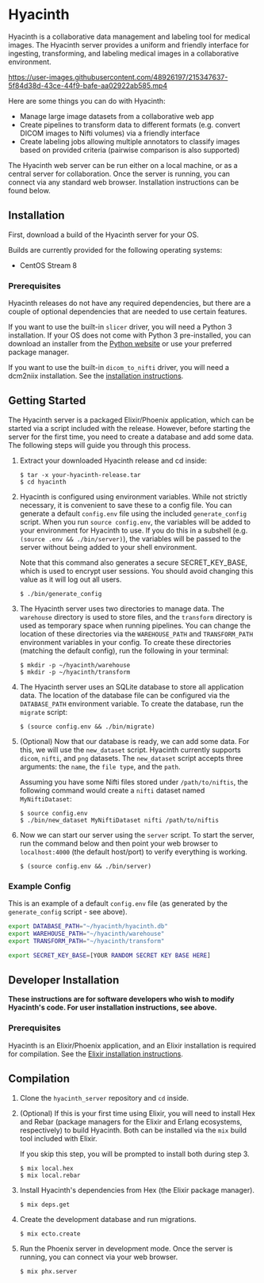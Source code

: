 # Hyacinth

Hyacinth is a collaborative data management and labeling tool for medical images.
The Hyacinth server provides a uniform and friendly interface for ingesting, transforming,
and labeling medical images in a collaborative environment.

https://user-images.githubusercontent.com/48926197/215347637-5f84d38d-43ce-44f9-bafe-aa02922ab585.mp4

Here are some things you can do with Hyacinth:

* Manage large image datasets from a collaborative web app
* Create pipelines to transform data to different formats (e.g. convert DICOM images to Nifti volumes) via a friendly interface
* Create labeling jobs allowing multiple annotators to classify images based on provided criteria (pairwise comparison is also supported)

The Hyacinth web server can be run either on a local machine, or as a central
server for collaboration. Once the server is running, you can connect via any standard web
browser. Installation instructions can be found below.

## Installation

First, download a build of the Hyacinth server for your OS.

Builds are currently provided for the following operating systems:

* CentOS Stream 8

### Prerequisites

Hyacinth releases do not have any required dependencies, but there
are a couple of optional dependencies that are needed to use certain features.

If you want to use the built-in `slicer` driver, you will need a Python 3 installation.
If your OS does not come with Python 3 pre-installed, you can download an installer
from the [Python website](https://www.python.org/downloads/) or use your preferred package manager.

If you want to use the built-in `dicom_to_nifti` driver, you will need a dcm2niix installation.
See the [installation instructions](https://github.com/rordenlab/dcm2niix#install).

## Getting Started

The Hyacinth server is a packaged Elixir/Phoenix application, which can be started
via a script included with the release. However, before starting the server for the
first time, you need to create a database and add some data. The following steps will guide
you through this process.

1. Extract your downloaded Hyacinth release and cd inside:

    ```console
    $ tar -x your-hyacinth-release.tar
    $ cd hyacinth
    ```

2. Hyacinth is configured using environment variables. While not strictly necessary,
it is convenient to save these to a config file. You can generate a default `config.env` file
using the included `generate_config` script. When you run `source config.env`, the variables
will be added to your environment for Hyacinth to use. If you do this in a subshell (e.g. `(source .env && ./bin/server)`),
the variables will be passed to the server without being added to your shell environment.

    Note that this command also generates a secure SECRET_KEY_BASE, which is used to encrypt user
    sessions. You should avoid changing this value as it will log out all users.

    ```console
    $ ./bin/generate_config
    ```

3. The Hyacinth server uses two directories to manage data. The `warehouse` directory is used to
store files, and the `transform` directory is used as temporary space when running pipelines.
You can change the location of these directories via the `WAREHOUSE_PATH` and `TRANSFORM_PATH`
environment variables in your config.
To create these directories (matching the default config), run the following in your terminal:

    ```console
    $ mkdir -p ~/hyacinth/warehouse
    $ mkdir -p ~/hyacinth/transform
    ```

4. The Hyacinth server uses an SQLite database to store all application data. The location of the
database file can be configured via the `DATABASE_PATH` environment variable. To create the database, run the `migrate` script:

    ```console
    $ (source config.env && ./bin/migrate)
    ```

5. (Optional) Now that our database is ready, we can add some data. For this, we will use the `new_dataset`
script. Hyacinth currently supports `dicom`, `nifti`, and `png` datasets. The `new_dataset` script accepts
three arguments: the `name`, the `file type`, and the `path`.

    Assuming you have some Nifti files stored under `/path/to/niftis`, the following command would create a `nifti` dataset named `MyNiftiDataset`:

    ```console
    $ source config.env
    $ ./bin/new_dataset MyNiftiDataset nifti /path/to/niftis
    ```

6. Now we can start our server using the `server` script. To start the server, run the command below and then point your
web browser to `localhost:4000` (the default host/port) to verify everything is working.

    ```console
    $ (source config.env && ./bin/server)
    ```

### Example Config

This is an example of a default `config.env` file (as generated by the `generate_config` script - see above).

```bash
export DATABASE_PATH="~/hyacinth/hyacinth.db"
export WAREHOUSE_PATH="~/hyacinth/warehouse"
export TRANSFORM_PATH="~/hyacinth/transform"

export SECRET_KEY_BASE=[YOUR RANDOM SECRET KEY BASE HERE]
```

## Developer Installation

**These instructions are for software developers who wish to modify Hyacinth's code. For user
installation instructions, see above.**

### Prerequisites

Hyacinth is an Elixir/Phoenix application, and an Elixir installation is required for compilation.
See the [Elixir installation instructions](https://elixir-lang.org/install.html).

## Compilation

1. Clone the `hyacinth_server` repository and `cd` inside.

2. (Optional) If this is your first time using Elixir, you will need to install Hex and Rebar
(package managers for the Elixir and Erlang ecosystems, respectively) to build Hyacinth. Both
can be installed via the `mix` build tool included with Elixir.

    If you skip this step, you will be prompted to install both during step 3.

    ```console
    $ mix local.hex
    $ mix local.rebar
    ```

3. Install Hyacinth's dependencies from Hex (the Elixir package manager).

    ```console
    $ mix deps.get
    ```

4. Create the development database and run migrations.

    ```console
    $ mix ecto.create
    ```

5. Run the Phoenix server in development mode. Once the server is running,
you can connect via your web browser.

    ```console
    $ mix phx.server
    ```
